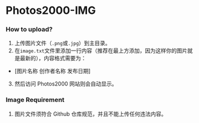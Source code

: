 # Photos2000-IMG
### How to upload?
1. 上传图片文件（`.png`或`.jpg`）到主目录。
2. 在`image.txt`文件里添加一行内容（推荐在最上方添加，因为这样你的图片就是最新的），内容格式需要为：
- [图片名称 创作者名称 发布日期]
3. 然后访问 Photos2000 网站则会自动显示。

### Image Requirement
1. 图片文件须符合 Github 仓库规范，并且不能上传任何违法内容。
